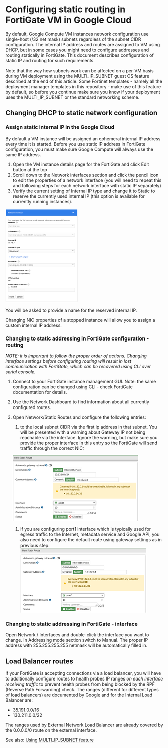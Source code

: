 # Configuring static routing in FortiGate VM in Google Cloud

By default, Google Compute VM instances network configuration use single-host (/32 net mask) subnets regardless of the subnet CIDR configuration. The internal IP address and routes are assigned to VM using DHCP, but in some cases you might need to configure addresses and routing statically in FortiGate. This document describes configuration of static IP and routing for such requirements.

Note that the way how subnets work can be affected on a per-VM basis during VM deployment using the MULTI_IP_SUBNET guest OS feature described at the end of this article. Some Fortinet templates - namely all the deployment manager templates in this repository - make use of this feature by default, so before you continue make sure you know if your deployment uses the MULTI_IP_SUBNET or the standard networking scheme.

## Changing DHCP to static network configuration

### Assign static internal IP in the Google Cloud

By default a VM instance will be assigned an ephemeral internal IP address every time it is started.  Before you use static IP address in FortiGate configuration, you must make sure Google Compute will always use the same IP address.

1.	Open the VM instance details page for the FortiGate and click Edit button at the top
2.	Scroll down to the Network interfaces section and click the pencil icon to edit the properties of a network interface (you will need to repeat this and following steps for each network interface with static IP separately)
3.	Verify the current setting of Internal IP type and change it to Static to reserve the currently used internal IP (this option is available for currently running instances).

![Network inteface screenshot](img/gcp-nic.png)

You will be asked to provide a name for the reserved internal IP.

Changing NIC properties of a stopped instance will allow you to assign a custom internal IP address.

### Changing to static addressing in FortiGate configuration - routing

*NOTE: it is important to follow the proper order of actions. Changing interface settings before configuring routing will result in lost communication with FortiGate, which can be recovered using CLI over serial console.*

1.	Connect to your FortiGate instance management GUI. Note: the same configuration can be changed using CLI - check FortiGate documentation for details.
2.	Use the Network Dashboard to find information about all currently configured routes.
3.	Open Network/Static Routes and configure the following entries:

    1.	to the local subnet CIDR via the first ip address in that subnet. You will be presented with a warning about Gateway IP not being reachable via the interface. Ignore the warning, but make sure you provide the proper interface in this entry so the FortiGate will send traffic through the correct NIC:
    
    ![](img/fgt-static-route-warning.png)

    1.	If you are configuring port1 interface which is typically used for egress traffic to the Internet, metadata service and Google API, you also need to configure the default route using gateway settings as in previous step:
    ![](img/fgt-new-static-route-default.png)


### Changing to static addressing in FortiGate - interface

Open Network / Interfaces and double-click the interface you want to change. In Addressing mode section switch to Manual. The proper IP address with 255.255.255.255 netmask will be automatically filled in.

## Load Balancer routes

If your FortiGate is accepting connections via a load balancer, you will have to additionally configure routes to health probes IP ranges *on each interface receiving traffic* to prevent health probes from being blocked by the RPF (Reverse Path Forwarding) check. The ranges (different for different types of load balancers) are documented by Google and for the Internal Load Balancer are:
-	35.191.0.0/16
-	130.211.0.0/22

The ranges used by External Network Load Balancer are already covered by the 0.0.0.0/0 route on the external interface.

See also: [Using MULTI_IP_SUBNET feature](multi_ip_subnet.md)
